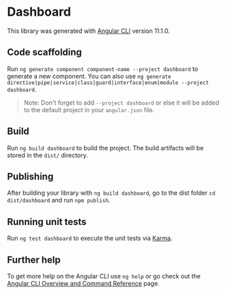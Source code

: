 # Dashboard

This library was generated with [Angular CLI](https://github.com/angular/angular-cli) version 11.1.0.

## Code scaffolding

Run `ng generate component component-name --project dashboard` to generate a new component. You can also use `ng generate directive|pipe|service|class|guard|interface|enum|module --project dashboard`.
> Note: Don't forget to add `--project dashboard` or else it will be added to the default project in your `angular.json` file. 

## Build

Run `ng build dashboard` to build the project. The build artifacts will be stored in the `dist/` directory.

## Publishing

After building your library with `ng build dashboard`, go to the dist folder `cd dist/dashboard` and run `npm publish`.

## Running unit tests

Run `ng test dashboard` to execute the unit tests via [Karma](https://karma-runner.github.io).

## Further help

To get more help on the Angular CLI use `ng help` or go check out the [Angular CLI Overview and Command Reference](https://angular.io/cli) page.
